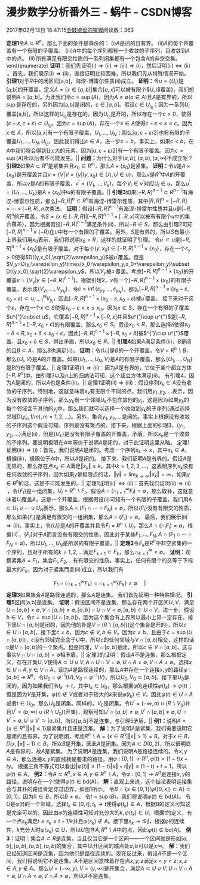 
# 漫步数学分析番外三 - 蜗牛 - CSDN博客


2017年02月13日 18:47:15[会敲键盘的猩猩](https://me.csdn.net/u010182633)阅读数：363


$\textbf{定理1}$令$A\subset R^n$，那么下面的条件是等价的：
$\textrm{(i)}$$A$是闭的且有界。
$\textrm{(ii)}$$A$的每个开覆盖有一个有限的子覆盖。
$\textrm{(iii)}$$A$中的每个序列都有一个收敛的子序列，且收敛到$A$中的点。
$\textrm{(ii)}^{'}$所有满足有限交性质的一系列闭集都有一个包含$A$的非空交集。
\end{enumerate}
$\textbf{证明：}$我们先证明$\textrm{(i)}\Rightarrow\textrm{(ii)}\Rightarrow\textrm{(iii)}\Rightarrow\textrm{(i)}$，然后证明$\textrm{(ii)}\Leftrightarrow\textrm{(ii)}^{'}$。首先，我们展示$\textrm{(i)}\Rightarrow\textrm{(ii)}$，直接证明比较困难，所以我们先从特殊情况开始。
$\textbf{引理1}$对于$R$中的闭区间[a,b]，海涅-博雷尔性质$\textrm{(ii)}$成立。
$\textbf{证明：}$令$u=\{U_i\}$是[a,b]的开覆盖，定义$A=\{x\in[a,b]|\text{集合}[a,x]$$\text{可以被有限个\$U_i\$ 覆盖}\}$，我们想说明$A=[a,b]$。为此我们令$c=\sup(A)$，因为$A\neq\emptyset$($a\in A$)且$A$是有界的，所以$\sup$是存在的，另外因为[a,b]是闭的，$c\in[a,b]$。假设$c\in U_{i_0}$；因为一系列$U_i$覆盖[a,b]，所以这样的$U_{i_0}$是存在的。因为$U_{i_0}$是开的，所以存在一个$\varepsilon>0$，使得$(c-\varepsilon,c+\varepsilon)\subset U_{i_0}$。因为$c=\sup(A)$，存在一个$x\in A$使得$c-\varepsilon<x\leq c$。因为$x\in A$，所以[a,x]有一个有限子覆盖，$U_1,\ldots,U_N$；那么$[a,c+\varepsilon/2]$也有有限的子覆盖$U_1,\ldots,U_N,U_{i_0}$，因此我们得出$c\in A$，进一步$c=b$。事实上，如果$c<b$，在$A$中我们将会得到比$c$大的元素，因为$[a,c+\varepsilon/2]$有一个有限子覆盖。因为$c=\sup(A)$所以后者不可能发生。$||$
$\textbf{问题：}$为什么对于$(a,b],(a,b),[a,\infty)$不成立呢？
$\textbf{引理2}$如果$A\subset R^n$是紧集并且$x_0\in R^m$，那么$A\times\{x_0\}$是紧集。
$\textbf{证明：}$令$u$是$A\times\{x_0\}$是开覆盖并且$v=\{V|V=\{y|(y,x_0)\in U\},U\in u\}$，那么$v$是$R^n$中$A$的开覆盖，所以$v$是$A$的有限子覆盖，$v^{'}=\{V_1,\ldots,V_k\}$，每个$V_i\in v^{'}$对应$U_i\in u$，那么$u^{'}=\{U_1,\ldots,U_k\}$是$A\times\{x_0\}$中$u$的有限子覆盖。$||$
$\textbf{引理3}$如果$[-R,R]^{n-1}\subset R^{n-1}$有海涅-博雷尔性质，那么$[-R,R]^n\subset R^n$有海涅-博雷尔性质，其中$[R,R]^n=[-R,R]\times\cdots\times[-R,R],n$次乘法。
$\textbf{证明：}$假设$[-R,R]^{n-1}$有海涅-博雷尔性质并且$u$是$[-R,R]^n$的开覆盖，令$S=\{x\in[-R,R]|[-R,R]^{n-1}\times[-R,x]\text{可以被有有限个}u\text{中的集合覆盖}\}$，因为根据假设$[-R,R]^{n-1}$满足条件$\textrm{(ii)}$，所以$-R\in S$，那么由引理2可知$[-R,R]^{n-1}\times\{-R\}$在$u$中有一个有限的子覆盖。另外，$S$是有界的，所以$S$有最小上界我们用$x_0$表示，我们将说明$x_0=R$，这样的就证明了引理。
令$u^{'}\subset u$是$[-R,R]^{n-1}\times\{x_0\}$是有限子覆盖，对于每个$(y,x_0)\in [-R,R]^{n-1}\times\{x_0\}$，存在一个$\varepsilon_y>0$使得$D((y,x_0),\sqrt{2}\varepsilon_y)$被$u^{'}$覆盖。但是$V_y=D(y,\varepsilon_y)\times(x_0-\varepsilon_y,x_0+\varepsilon_y)\subset D((y,x_0),\sqrt{2}\varepsilon_y$，所以$V_y$被$u^{'}$覆盖。考虑$[-R,R]^{n-1}\times\{x_0\}$的开覆盖$v=\{V_y|y\in[-R,R]^{n-1}\}$，根据引理2，$v$有一个$[-R,R]^{n-1}\times\{x_0\}$的有限子覆盖，表示成$\{V_{y_1},\ldots,V_{y_N}\}$，令$\varepsilon=\inf\{\varepsilon_{y_1},\ldots,\varepsilon_{y_N}\}$，那么$[-R,R]^{n-1}\times(x_0-\varepsilon,x_0+\varepsilon)\subset\cup_{i=1}^{N} V_{y_i}$，因此$[-R,R]^{n-1}\times(x_0-\varepsilon,x_0+\varepsilon)$被$u^{'}$覆盖。
接下来对于这个$\varepsilon$，存在一个$x\in S$使得$x_0-\varepsilon<x\leq x_0$。因为$x\in S$，存在一个有限的子覆盖$u^{"}\subset u$，它覆盖$[-R,R]^{n-1}\times[-R,x]$并且$u^{'}\cup u^{"}$是$[-R,R]^{n-1}\times [-R,x_0+\varepsilon)$的有限覆盖，那么$x_0\in S$。假设$x_0<R$，那么选择$\delta$使得$x_0+\delta<R,x_0+\delta<x_0+\varepsilon$，因此$[-R,R]^{n-1}\times[-R,x_0+\delta]$被$^{'}\cup u^{"}$覆盖，且$x_0+\delta\in S$，得出矛盾，所以$x_0\in R$。$||$
$\textbf{引理4}$如果$A$满足条件$\textrm{(ii)}$，$B$是闭的且$B\subset A$，那么$B$也满足$\textrm{(ii)}$。
$\textbf{证明：}$令$\{U_i\}$是$B$的一个开覆盖，令$V=R^n\backslash B$，那么$\{U_i,V\}$是$A$的开覆盖。如果$\{U_1,\ldots,U_N,V\}$是$A$的有限子覆盖，那么$\{U_1,\ldots,U_N\}$是$B$的有限子覆盖。$||$
定理1证明$\textrm{(i)}\Rightarrow\textrm{(ii)}$：因为$A$是有界的，它位于某个超立方体$[-R,R^n]$中。由引理3以及$n$上的归纳法可知，这个超立方体满足$\textrm{(ii)}$。 有引理4，因为$A$是闭的，所以$A$也是条件$\textrm{(ii)}$。$||$
定理1证明$\textrm{(ii)}\Rightarrow\textrm{(iii)}$：假设序列$x_k\in A$没有收敛的子序列。特别地，这就意味着$x_k$有无限个不同的点，我们用$y_1,y_2,\ldots$表示，因为没有收敛的子序列，那么$y_k$有一个邻域$U_k$不包含其他的$y_j$，这是因为如果$y_k$的每个邻域含于其他的$y_j$中，那么我们就可以选择一个收敛到$y_k$的子序列(通过选择邻域$D(y_k,1/m),m=1,2,\ldots$)。另外，集合$y_1,y_2,\ldots$是闭的。事实上根据没有收敛的子序列这个假设可知，序列是没有聚点的。接下来，根据上面的引理3，$\{y_1,y_2,\ldots\}$满足$\textrm{(ii)}$，但是$\{U_k\}$是没有有限子覆盖的开覆盖，矛盾，所以$x_k$是一个收敛的子序列。要说明极限在$A$中等价于说明$A$是闭的，对于此证明这里从略。
定理1证明$\textrm{(iii)}\Rightarrow\textrm{(i)}$：首先，我们说明$A$是闭的。考虑一个序列$x_k\to x$，其中$x_k\in A$，根据$\textrm{(iii)}$，极限位于$A$中，所以$A$是闭的。
接下来，我们证明$A$是有界的。假设$A$是无界的，那么存在点$x_k\in A$满足$\Vert x_k\Vert\geq k$，其中$k=1,2,3,\ldots$，这表明序列$x_k$没有任何收敛的子序列，因为如果$y$是极限点的话，$\Vert y\Vert=\lim_{k\to\infty}\Vert x_k\Vert=\infty$，如果$y\in R^n$的话，这是不可能发生的。$||$
定理1证明$\textrm{(ii)}^{'}\Leftrightarrow\textrm{(ii)}$：首先我们证明$\textrm{(ii)}\Rightarrow\textrm{(ii)}^{'}$，令$\{F_l\}$是一组闭集，$U_l=R^n\backslash F_l$，假设$A\cap(\cap_{l=1}^\infty F_l)=\emptyset$，那么取补，这就意味着$U_l$覆盖$A$，这是一个开覆盖，根据假设$\textrm{(ii)}$可知有一个有限的子覆盖，我们用$A\subset U_1\cup\cdots\cup U_N$表示，那么$A\cap(F_1\cap\cdots\cap F_N)=\emptyset$，所以$\{F_l\}$没有有限交的性质，那么如果$\{F_l\}$是满足有限交的一组闭集，那么$A\cap\{F_l\}=\emptyset$。
最后，我们展示$\textrm{(ii)}^{'}\Rightarrow\textrm{(ii)}$。事实上，令$\{U_l\}$是$A$的开覆盖并且令$F_{l}=R^n\backslash U_l$，那么$A\cap(\cap_l F_l)=\emptyset$，根据$\textrm{(ii)}^{'}$，$\{F_l\}$对于$A$而言没有有限交的性质，因此对于某些$F_1,\ldots,F_N,A\cap(F_1\cap\cdots\cap F_N=\emptyset)$，所以$U_1,\ldots,U_N$是所求的有限子覆盖。$||$
$\textbf{定理2}$令$F_k$是$R^n$中非空紧集的一个序列，且对于所有的$k=1,2,\ldots$满足$F_{k+1}\subset F_k$，那么$\cap_{k=1}^\infty\neq\emptyset$。
$\textbf{证明：}$观察紧集$A=F_1$，集合$F_1,F_2,\ldots$有有限交的性质。事实上，任何有限个的交等于下标最大的$F_k$，因为对于紧集而言$\textrm{(ii)}^{'}$成立，所以我们有

$$
F_1\cap(\cap_{k=1}^\infty F_k)=\cap_{k=1}^\infty\{F_k\}\neq\emptyset\quad ||
$$
$\textbf{定理3}$如果集合$A$是路径连通的，那么$A$是连集。
我们首先证明一种特殊情况。
$\textbf{引理5}$区间[a,b]是连集。
$\textbf{证明：}$假设区间不是连集，那么存在两个开区间$U,V$，满足$U\cap[a,b]\neq\emptyset,V\cap[a,b]\neq\emptyset,[a,b]\cap U\cap V=\emptyset,[a,b]\subset U\cap V$。进一步，假设$b\in V$，令$c=\sup(U\cap[a,b])$，因为这个集合有上界所以最小上界一定存在。接下里$U\cap[a,b]$是闭的，因为他的补是$V\cap(R\backslash [a,b])$(这个集合是开的)，所以$c\in U\cap[a,b]$。接下里$c\neq b$，因为$c\notin V,b\in V$。因为$c\neq b$，且由于$c=\sup(U\cap[a,b])$，$c$没有邻域完全含于$U$中，所以$c$的任何邻域与$V\cap[a,b]$相交，这样的话$c$是$V\cap[a,b]$的一个聚点。但是同理，$V\cap[a,b]$是闭，所以$c\in V\cap[a,b]$，这与事实$V\cap U\cap[a,b]=\emptyset$相矛盾。$||$
定理3的证明：假设$A$不是连集，那么根据定义，存在开集$U,V$使得$A\subset U\cup V,A\cap U\cap V=\emptyset,U\cap A\neq\emptyset,V\cap A\neq\emptyset$。选择$x\in U\cap A,y\in V\cap A$，因为$A$是路径连续的，那么$A$中存在一个连接$x,y$的路径$\varphi:[a,b]\to R^n$，令$U_0=\varphi^{-1}(U),V_0=\varphi^{-1}(V)$，所以$U_0,V_0\subset[a,b]$。接下里$U_0$是闭的，因为如果我们令$t_k\to t$，其中$t_k\in U_0$，那么根据$\varphi$的连续性$\varphi(t_k)\to\varphi(t)$；但是因为$V$是开集，$\varphi(t)\notin V$或者对于较大的$k$来说$\varphi(t_k)\in V$。因此$\varphi(t)\in U\cap A$或者$t\in U_0$。那么$U_0$是闭集。同样的，$V_0$是闭集。令$U^{'}=(-\infty,a)\cup(R\backslash V_0)$并且$V^{'}=(b,\infty)\cup(R\backslash U_0)$(开集)，观察可知$U^{'}\cap[a,b]\neq\emptyset,V^{'}\cap[a,b]\neq\emptyset,U^{'}\cap V^{'}=\emptyset,U^{'}\cup V^{'}\supset[a,b]$，所以$[a,b]$不是连集，与引理5矛盾。$||$
$\textbf{例1：}$说明$A=\{x\in R^n|\Vert x\Vert\leq1\}$是紧集并且还是连集。
$\textbf{解：}$为了说明$A$是紧集，我们需要说明它是闭的且有界。为了说明闭，考虑$R^n\backslash A=\{x\in R^n|\Vert x\Vert>1\}=B$。对于$x\in B$，$D(x,\Vert x\Vert-1)\subset B$，所以$B$是开集，因此$A$是闭集。因为$A\subset D(0,2)$，所以很明显$A$是有界的，故$A$是紧集。
为了说明$A$是连集，我们说明$A$是路径连续的。令$x,y\in A$，那么连接$x,y$的直线就是要求的路径。用$\varphi:[0,1]\to R^n,\varphi(t)=(1-t)x+ty$。 根据三角不等式可以看出$\Vert\varphi(t)\Vert\leq(1-t)\Vert x\Vert+t\Vert y\Vert\leq(1-t)+t=1$，所以$\varphi(t)\in A$。
$\textbf{例2：}$令$A\subset R^n,x\in A,y\in R^n\backslash A$，令$\varphi:[0,1]\to R^n$是连接$x,y$的路径，说明存在一个$t$使得$\varphi(t)\in\text{bd(A)}$。
$\textbf{解：}$直观上来说，这个结论表明连接集合与其补的路径肯定穿过边界，如图1所示。
令$B=\{x\in[0,1]|\varphi([0,x])\subset A\}\subset[0,1]$，因为$0\in B$，所以$B\neq\emptyset$。 令$t=\sup(B)$，我们将说明$\varphi(t)\in\text{bd}(A)$。 令$U$是$\varphi(t)$的一个邻域，选择$t_k\in[0,t],t_k\to t$使得$\varphi(t_k)\in A$，根据$B$的定义可知这是完全可以的，因此由$\varphi$的连续性可知对充分大的$k,\varphi(t_k)\in U$。根据$t$的定义，有一个点$s_k$满足$t\leq s_k\leq t+1/k$并且$\varphi(s_k)\notin A$。接下里$s_k\to t$时，根据$\varphi$的连续性，$k$充分大时$\varphi(s_k)\in U$，所以$U$包含$A,R^n\backslash A$中的点，因此$\varphi(t)\in\text{bd}(A)$。
$\textbf{例3：}$证明：集合$A\subset R$是连集，当且仅当它是一个区间——一个区间就是形如$[a,b],[a,b),(a,b],(a,b)$的集合，其中以开区间的端点处$a,b$可以是$\pm\infty$。
$\textbf{解：}$我们已经知道区间是连集，因为他们是路径连续的。现在反过来，假设$A$不是一个区间，我们将说明它不是连集。$A$不是区间意味着存在点$x,y,z$满足$x<y<z;x,z\in A,y\notin A$。那么$U=(-\infty,y),V=(y,\infty)$是开集合，满足$A\subset U\cup V,U\cap V\cap A=\emptyset,U\cap A\neq\emptyset,V\cap A\neq\emptyset$，所以$A$不是连集。

